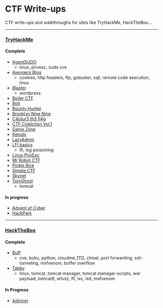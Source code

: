 # CTF Write-ups 

CTF write-ups and walkthroughs for sites like TryHackMe, HackTheBox...

---
### [TryHackMe](try-hack-me)

#### Complete

- [AgentSUDO](try-hack-me/agent-sudo)
    - linux, privesc, sudo cve
- [Avengers Blog](try-hack-me/avengers-blog)
    - cookies, http headers, ftp, gobuster, sqli, remote code execution, linux
- [Blaster](try-hack-me/blaster)
    - wordpress
- [Boiler CTF](try-hack-me/bounty-hunter/boiler-ctf)
- [Bolt](try-hack-me/bolt)
- [Bounty Hunter](try-hack-me/bounty-hunter)
- [Brooklyn Nine Nine](try-hack-me/brooklyn-nine-nine)
- [C4ptur3 th3 fl4g](try-hack-me/c4ptur3-th3-fl4g)
- [CTF Colelction Vol.1](try-hack-me/ctf-collection-vol-1)
- [Game Zone](try-hack-me/game-zone)
- [Kenobi](try-hack-me/kenobi)
- [LazyAdmin](try-hack-me/lazy-admin)
- [LFI basics](try-hack-me/lfi-basics)
    - lfi, log poisoining
- [Linux PrivEsc](try-hack-me/linux-privesc)
- [Mr Robot CTF](try-hack-me/mr-robot-ctf)
- [Pickle Rick](try-hack-me/pickle-rick)
- [Simple CTF](try-hack-me/simple-ctf)
- [Skynet](try-hack-me/skynet)
- [TomGhost](try-hack-me/tomghost)
    - tomcat

#### In progress

- [Advent of Cyber](try-hack-me/advent-of-cyber)
- [HackPark](try-hack-me/hack-park)

---
### [HackTheBox](hack-the-box)

#### Complete

- [Buff](hack-the-box/buff)
    - cve, boku, python, cloudme_1112, chisel, port forwarding, ssh tunneling, msfvenom, buffer overflow
- [Tabby](hack-the-box/tabby)
    - linux, tomcat, tomcat manager, tomcat manager-scripts, war payload, tomcat9, wfuzz, lfi, lxc, lxd, msfvenom

#### In Progress

- [Admirer](hack-the-box/admirer)